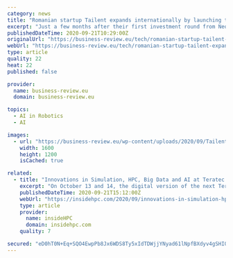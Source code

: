 ```yaml
---
category: news
title: "Romanian startup Tailent expands internationally by launching the Tailent Automation Platform technology"
excerpt: "Just a few months after their first investment round from Neogen Capital, the Romanian startup Tailent starts its international expansion by making"
publishedDateTime: 2020-09-21T10:29:00Z
originalUrl: "https://business-review.eu/tech/romanian-startup-tailent-expands-internationally-by-launching-the-tailent-automation-platform-technology-213352"
webUrl: "https://business-review.eu/tech/romanian-startup-tailent-expands-internationally-by-launching-the-tailent-automation-platform-technology-213352"
type: article
quality: 22
heat: 22
published: false

provider:
  name: business-review.eu
  domain: business-review.eu

topics:
  - AI in Robotics
  - AI

images:
  - url: "https://business-review.eu/wp-content/uploads/2020/09/Tailent-_-Cristian-Oftez-stanga-si-Mario-Popescu-dreapta.jpg"
    width: 1600
    height: 1200
    isCached: true

related:
  - title: "Innovations in Simulation, HPC, Big Data and AI at Teratec Digital Forum 2020 — Oct. 13-14"
    excerpt: "On October 13 and 14, the digital version of the next Teratec Forum will present a review of the latest international advances in simulation, HPC, Big Data and AI. The virtual exhibition will thus present the latest technologies proposed by nearly 50 ..."
    publishedDateTime: 2020-09-21T15:12:00Z
    webUrl: "https://insidehpc.com/2020/09/innovations-in-simulation-hpc-big-data-and-ai-at-teratec-digital-forum-2020-oct-13-14/"
    type: article
    provider:
      name: insideHPC
      domain: insidehpc.com
    quality: 7

secured: "eD0hT0N+Eq+SQO4EwpPb8Jx6WDS8Ty5xIdTDWjjYNyad61lNpfBXdyv4gSHIQZt9mJ/YrEDpCGMna+ff+59Ga1sb0hfgOTzLPq4/r4/k1DHG8TX/tdBu2CotwnvHq8hqUcJcq3gftB2O84P/vRSEloej57vdcZJBi2Uy7u/Vc0RPZWUBT0BMBIBkBjqmPjUYiBrWjt/mEabF1UWkXfOf1snFHR5G3nJDnbPak14yM/f/WOx5H7wlFzp/tgrFth/1DsUpUQvSnsPGq2aEQUYSch+imHBVyIYERoFnenVGZ9iB7JofH1Rj0/K+KMmBtnENK5TlrOmQ/45xb+dx9ZEi1sSJwbDZFYz3kA4fsQmwvoA=;QxKe7KZzdCz4UTaS46f8WA=="
---
```


